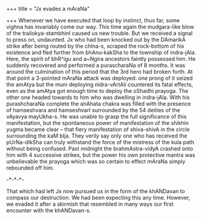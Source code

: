 +++
title = "Jx evades a mAraNa"

+++
Whenever we have executed that loop by instinct, thus far, some vighna
has invariably come our way. This time again the mudgara-like blow of
the trailokya-stambhinI caused us new trouble. But we received a signal
to press on, undaunted. Jx who had been knocked out by the DAmarikA
strike after being routed by the chIna-s, scraped the rock-bottom of his
existence and fled further from bhAnu-kakSha to the township of
indra-jAla. Here, the spirit of bhR^igu and a\~Ngira ancestors faintly
possessed him. He suddenly recovered and performed a purascharaNa of 8
months. It was around the culmination of this period that the 3rd hero
had broken forth. At that point a 3-pointed mAraNa attack was deployed:
one prong of it seized the amAtya but the muni deploying nidra-vArtAli
countered its fatal effects, even as the amAtya got enough time to
deploy the oShadhi prayoga. The other one headed towards to him who was
dwelling in indra-jAla. With his purashcharaNa complete the anAhata
chakra was filled with the presence of hamseshvara and hamseshvarI
surrounded by the 54 deities of the vAyavya mayUkha-s. He was unable to
grasp the full significance of this manifestation, but the spontaneous
power of manifestation of the shikhin yugma became clear – that fiery
manifestation of shiva-shivA in the circle surrounding the kaM bIja.
They verily say only one who has received the pUrNa-dIkSha can truly
withstand the force of the mistress of the kula path without being
confused. Past midnight the brahmAstra-vidyA crashed onto him with 4
successive strikes, but the power his own protective mantra was
unbelievable the prayoga which was so certain to effect mAraNa simply
rebounded off him.

\-\*-\*-\*-

That which had left Jx now pursued us in the form of the khANDavan to
compass our destruction. We had been expecting this any time. However,
we evaded it after a skirmish that resembled in many ways our first
encounter with the khANDavan-s.
